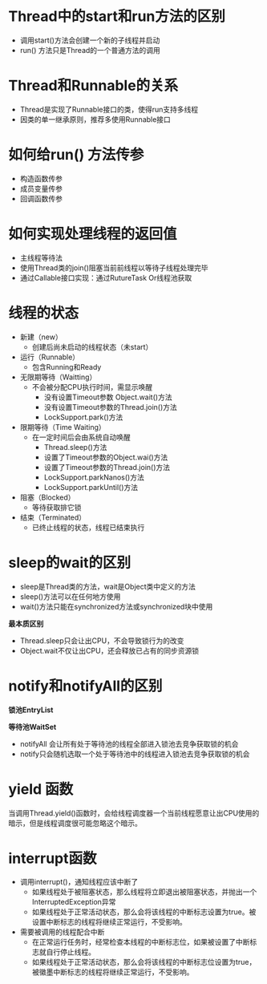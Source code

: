 # Thread中的start和run方法的区别

* 调用start()方法会创建一个新的子线程并启动
* run() 方法只是Thread的一个普通方法的调用

# Thread和Runnable的关系

* Thread是实现了Runnable接口的类，使得run支持多线程
* 因类的单一继承原则，推荐多使用Runnable接口

# 如何给run() 方法传参

* 构造函数传参
* 成员变量传参
* 回调函数传参

# 如何实现处理线程的返回值

* 主线程等待法
* 使用Thread类的join()阻塞当前前线程以等待子线程处理完毕
* 通过Callable接口实现：通过RutureTask Or线程池获取

# 线程的状态

* 新建（new） 
  * 创建后尚未启动的线程状态（未start）
* 运行（Runnable）
  * 包含Running和Ready
* 无限期等待（Waitting）
  * 不会被分配CPU执行时间，需显示唤醒
    * 没有设置Timeout参数 Object.wait()方法
    * 没有设置Timeout参数的Thread.join()方法
    * LockSupport.park()方法
* 限期等待（Time Waiting）
  * 在一定时间后会由系统自动唤醒
    * Thread.sleep()方法
    * 设置了Timeout参数的Object.wai()方法
    * 设置了Timeout参数的Thread.join()方法
    * LockSupport.parkNanos()方法
    * LockSupport.parkUntil()方法
* 阻塞（Blocked）
  * 等待获取排它锁
* 结束（Terminated）
  * 已终止线程的状态，线程已结束执行

# sleep的wait的区别

* sleep是Thread类的方法，wait是Object类中定义的方法
* sleep()方法可以在任何地方使用
* wait()方法只能在synchronized方法或synchronized块中使用

**最本质区别**

* Thread.sleep只会让出CPU，不会导致锁行为的改变
* Object.wait不仅让出CPU，还会释放已占有的同步资源锁

# notify和notifyAll的区别

**锁池EntryList**

**等待池WaitSet**

* notifyAll 会让所有处于等待池的线程全部进入锁池去竞争获取锁的机会
* notify只会随机选取一个处于等待池中的线程进入锁池去竞争获取锁的机会

# yield 函数

当调用Thread.yield()函数时，会给线程调度器一个当前线程愿意让出CPU使用的暗示，但是线程调度很可能忽略这个暗示。

# interrupt函数

* 调用interrupt()，通知线程应该中断了
  * 如果线程处于被阻塞状态，那么线程将立即退出被阻塞状态，并抛出一个InterruptedException异常
  * 如果线程处于正常活动状态，那么会将该线程的中断标志设置为true。被设置中断标志的线程将继续正常运行，不受影响。
* 需要被调用的线程配合中断
  * 在正常运行任务时，经常检查本线程的中断标志位，如果被设置了中断标志就自行停止线程。
  * 如果线程处于正常活动状态，那么会将该线程的中断标志位设置为true，被徽墨中断标志的线程将继续正常运行，不受影响。